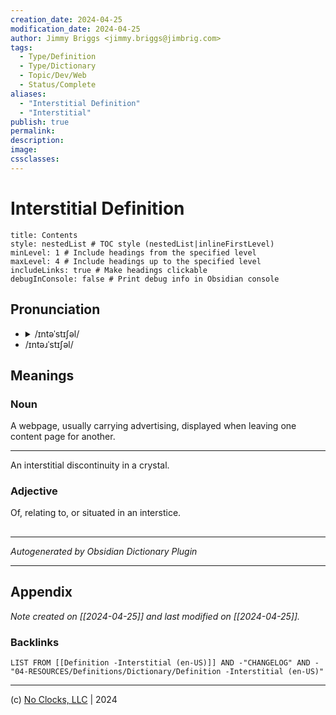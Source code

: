 ```yaml
---
creation_date: 2024-04-25
modification_date: 2024-04-25
author: Jimmy Briggs <jimmy.briggs@jimbrig.com>
tags:
  - Type/Definition
  - Type/Dictionary
  - Topic/Dev/Web
  - Status/Complete
aliases:
  - "Interstitial Definition"
  - "Interstitial"
publish: true
permalink:
description:
image:
cssclasses:
---
```


# Interstitial Definition

```table-of-contents
title: Contents 
style: nestedList # TOC style (nestedList|inlineFirstLevel)
minLevel: 1 # Include headings from the specified level
maxLevel: 4 # Include headings up to the specified level
includeLinks: true # Make headings clickable
debugInConsole: false # Print debug info in Obsidian console
```

## Pronunciation

- <details><summary>/ɪntəˈstɪʃəl/</summary><audio controls><source src="https://api.dictionaryapi.dev/media/pronunciations/en/interstitial-uk.mp3"></audio></details>
- /ɪntəɹˈstɪʃəl/

## Meanings

### Noun

A webpage, usually carrying advertising, displayed when leaving one content page for another.

---

An interstitial discontinuity in a crystal.

### Adjective

Of, relating to, or situated in an interstice.



## 



***

*Autogenerated by Obsidian Dictionary Plugin*

***

## Appendix

*Note created on [[2024-04-25]] and last modified on [[2024-04-25]].*

### Backlinks

```dataview
LIST FROM [[Definition -Interstitial (en-US)]] AND -"CHANGELOG" AND -"04-RESOURCES/Definitions/Dictionary/Definition -Interstitial (en-US)"
```

***

(c) [No Clocks, LLC](https://github.com/noclocks) | 2024